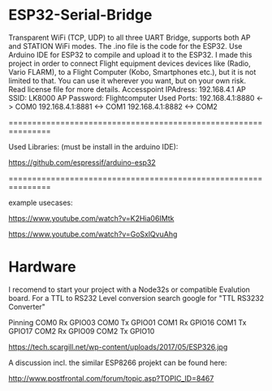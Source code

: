 # ESP32-Serial-Bridge

Transparent WiFi (TCP, UDP) to all three UART Bridge, supports both AP and STATION WiFi modes. The .ino file is the code for the ESP32. Use Arduino IDE for ESP32 to compile and upload it to the ESP32.
I made this project in order to connect Flight equipment devices devices like (Radio, Vario FLARM), to a Flight Computer (Kobo, Smartphones etc.),  but it is not limited to that. You can use it wherever you want, but on your own risk. Read license file for more details.
Accesspoint IPAdress: 192.168.4.1
AP SSID: LK8000
AP Password: Flightcomputer
Used Ports:
192.168.4.1:8880  <-> COM0
192.168.4.1:8881  <-> COM1
192.168.4.1:8882  <-> COM2

===============================================================

Used Libraries: (must be install in the arduino IDE):

https://github.com/espressif/arduino-esp32

===============================================================

example usecases:

https://www.youtube.com/watch?v=K2Hia06IMtk

https://www.youtube.com/watch?v=GoSxlQvuAhg

# Hardware
I recomend to start your project with a Node32s or compatible Evalution board. For a TTL to RS232 Level conversion search google for "TTL RS3232 Converter"

Pinning 
COM0 Rx   GPIO03 
COM0 Tx   GPIO01 
COM1 Rx   GPIO16 
COM1 Tx   GPIO17 
COM2 Rx   GPIO09 
COM2 Tx   GPIO10 

https://tech.scargill.net/wp-content/uploads/2017/05/ESP326.jpg

A discussion incl. the similar ESP8266 projekt can be found here:

http://www.postfrontal.com/forum/topic.asp?TOPIC_ID=8467
